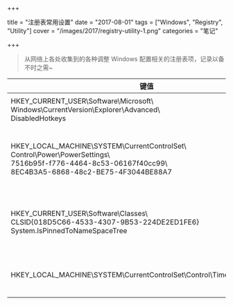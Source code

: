 +++

title = "注册表常用设置"
date = "2017-08-01"
tags = ["Windows", "Registry", "Utility"]
cover = "/images/2017/registry-utility-1.png"
categories = "笔记"

+++

> 从网络上各处收集到的各种调整 Windows 配置相关的注册表项，记录以备不时之需~
<!--more-->

| 键值 | 类型 | 值  | 说明 |
| ---  | ---  | --- | ---  |
| HKEY_CURRENT_USER\Software\Microsoft\ <br/>Windows\CurrentVersion\Explorer\Advanced\ <br/>DisabledHotkeys | REG_EXPAND_SZ | SA | 禁用 `Win + S/A` 快捷键 |
| HKEY_LOCAL_MACHINE\SYSTEM\CurrentControlSet\ <br/>Control\Power\PowerSettings\ <br/>7516b95f-f776-4464-8c53-06167f40cc99\ <br/>8EC4B3A5-6868-48c2-BE75-4F3044BE88A7 | REG_DWORD | 0x00000002 | 开启额外的电源设置 “控制台锁定后显示关闭超时” |
| HKEY_CURRENT_USER\Software\Classes\ <br/>CLSID\{018D5C66-4533-4307-9B53-224DE2ED1FE6} <br/>System.IsPinnedToNameSpaceTree | REG_DWORD | 0x00000000 (0) | 隐藏 OneDrive 在 Explorer 左侧列表项 |
| HKEY_LOCAL_MACHINE\SYSTEM\CurrentControlSet\Control\TimeZoneInformation | REG_DWORD | 0x00000001 (1) | 标识 Bios 时间为 UTC 标准时间 |
